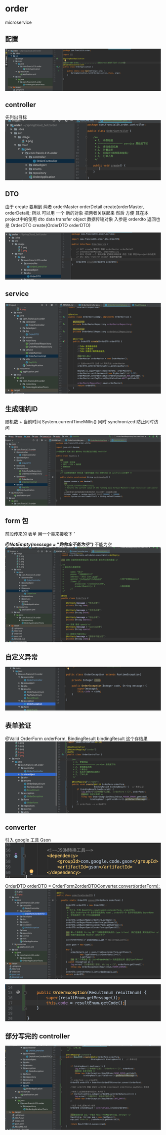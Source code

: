 # order
microservice

## 配置

![注解一定得加](https://github.com/Francis11h/order/blob/master/src/image/1.png)


## controller
先列出目标
![](https://github.com/Francis11h/order/blob/master/src/image/2.png)




## DTO

由于 create 要用到 两者 orderMaster orderDetail
create(orderMaster, orderDetail);
所以 可以用 一个 新的对象 把两者关联起来 然后 方便 其在本project中的使用
dto data transfer object 数据传输对象
入参是 orderdto 返回也是
OrderDTO create(OrderDTO orderDTO)

![](https://github.com/Francis11h/order/blob/master/src/image/3.png)


## service
![](https://github.com/Francis11h/order/blob/master/src/image/5.png)


## 生成随机ID

随机数 + 当前时间 System.currentTimeMillis() 
同时 synchronized 防止同时访问

![](https://github.com/Francis11h/order/blob/master/src/image/4.png)


## form 包

前段传来的 表单 用一个类来接收下 '

***@NotEmpty(message = "购物车不能为空")*** 不能为空
![](https://github.com/Francis11h/order/blob/master/src/image/6.png)


## 自定义异常

![](https://github.com/Francis11h/order/blob/master/src/image/7.png)


## 表单验证
@Valid OrderForm orderForm,
                       BindingResult bindingResult 这个存结果
![](https://github.com/Francis11h/order/blob/master/src/image/8.png)



## converter 

引入 google 工具 Gson
![](https://github.com/Francis11h/order/blob/master/src/image/9.png)

OrderDTO orderDTO = OrderForm2orderDTOConverter.convert(orderForm);
![](https://github.com/Francis11h/order/blob/master/src/image/10.png)

![](https://github.com/Francis11h/order/blob/master/src/image/11.png)


## 部分写完的 controller


![](https://github.com/Francis11h/order/blob/master/src/image/12.png)
